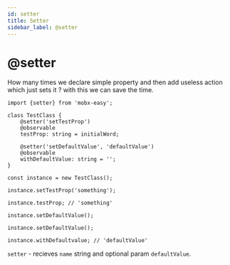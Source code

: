 ```yaml
---
id: setter
title: Setter
sidebar_label: @setter
---
```


# @setter
How many times we declare simple property and then add useless action which just sets it ? with this we can save the time. 
```
import {setter} from 'mobx-easy';

class TestClass {
    @setter('setTestProp')
    @observable
    testProp: string = initialWord;

    @setter('setDefaultValue', 'defaultValue')
    @observable
    withDefaultValue: string = '';
}

const instance = new TestClass();

instance.setTestProp('something');

instance.testProp; // 'something'

instance.setDefaultValue();

instance.setDefaultValue();

instance.withDefaultvalue; // 'defaultValue'
```

`setter` - recieves `name` string and optional param `defaultValue`.
